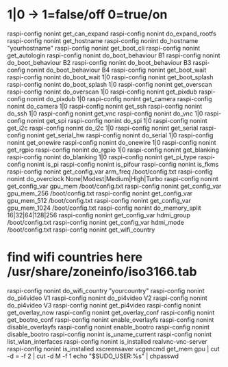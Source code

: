 # 1|0 -> 1=false/off 0=true/on
raspi-config nonint get_can_expand
raspi-config nonint do_expand_rootfs
raspi-config nonint get_hostname
raspi-config nonint do_hostname "yourhostname"
raspi-config nonint get_boot_cli
raspi-config nonint get_autologin
raspi-config nonint do_boot_behaviour B1
raspi-config nonint do_boot_behaviour B2
raspi-config nonint do_boot_behaviour B3
raspi-config nonint do_boot_behaviour B4
raspi-config nonint get_boot_wait
raspi-config nonint do_boot_wait 1|0
raspi-config nonint get_boot_splash
raspi-config nonint do_boot_splash 1|0
raspi-config nonint get_overscan
raspi-config nonint do_overscan 1|0
raspi-config nonint get_pixdub
raspi-config nonint do_pixdub 1|0
raspi-config nonint get_camera
raspi-config nonint do_camera 1|0
raspi-config nonint get_ssh
raspi-config nonint do_ssh 1|0
raspi-config nonint get_vnc
raspi-config nonint do_vnc 1|0
raspi-config nonint get_spi
raspi-config nonint do_spi 1|0
raspi-config nonint get_i2c
raspi-config nonint do_i2c 1|0
raspi-config nonint get_serial
raspi-config nonint get_serial_hw
raspi-config nonint do_serial 1|0
raspi-config nonint get_onewire
raspi-config nonint do_onewire 1|0
raspi-config nonint get_rgpio
raspi-config nonint do_rgpio 1|0
raspi-config nonint get_blanking
raspi-config nonint do_blanking 1|0
raspi-config nonint get_pi_type
raspi-config nonint is_pi
raspi-config nonint is_pifour
raspi-config nonint is_fkms
raspi-config nonint get_config_var arm_freq /boot/config.txt
raspi-config nonint do_overclock None|Modest|Medium|High|Turbo
raspi-config nonint get_config_var gpu_mem /boot/config.txt
raspi-config nonint get_config_var gpu_mem_256 /boot/config.txt
raspi-config nonint get_config_var gpu_mem_512 /boot/config.txt
raspi-config nonint get_config_var gpu_mem_1024 /boot/config.txt
raspi-config nonint do_memory_split 16|32|64|128|256
raspi-config nonint get_config_var hdmi_group /boot/config.txt
raspi-config nonint get_config_var hdmi_mode /boot/config.txt
raspi-config nonint get_wifi_country
# find wifi countries here /usr/share/zoneinfo/iso3166.tab
raspi-config nonint do_wifi_country "yourcountry"
raspi-config nonint do_pi4video V1
raspi-config nonint do_pi4video V2
raspi-config nonint do_pi4video V3
raspi-config nonint get_pi4video
raspi-config nonint get_overlay_now
raspi-config nonint get_overlay_conf
raspi-config nonint get_bootro_conf
raspi-config nonint enable_overlayfs
raspi-config nonint disable_overlayfs
raspi-config nonint enable_bootro
raspi-config nonint disable_bootro
raspi-config nonint is_uname_current
raspi-config nonint list_wlan_interfaces
raspi-config nonint is_installed realvnc-vnc-server
raspi-config nonint is_installed xscreensaver
vcgencmd get_mem gpu | cut -d = -f 2 | cut -d M -f 1
echo \"$SUDO_USER:%s\" | chpasswd
